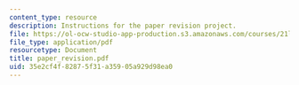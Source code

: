 ```yaml
---
content_type: resource
description: Instructions for the paper revision project.
file: https://ol-ocw-studio-app-production.s3.amazonaws.com/courses/21l-012-forms-of-western-narrative-fall-2007/35e2cf4f82875f31a35905a929d98ea0_paper_revision.pdf
file_type: application/pdf
resourcetype: Document
title: paper_revision.pdf
uid: 35e2cf4f-8287-5f31-a359-05a929d98ea0
---
```

